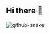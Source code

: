 ## Hi there 👋

<picture>
  <source media="(prefers-color-scheme: dark)" srcset="https://raw.githubusercontent.com/Gabri-06/Gabri-06/output/github-snake-dark.svg" />
  <source media="(prefers-color-scheme: light)" srcset="https://raw.githubusercontent.com/Gabri-06/Gabri-06/output/github-snake.svg" />
  <img alt="github-snake" src="https://raw.githubusercontent.com/tobiasmeyhoefer/tobiasmeyhoefer/output/github-snake.svg" />
</picture>
